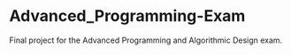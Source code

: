 # Advanced_Programming-Exam
Final project for the Advanced Programming and Algorithmic Design exam.
